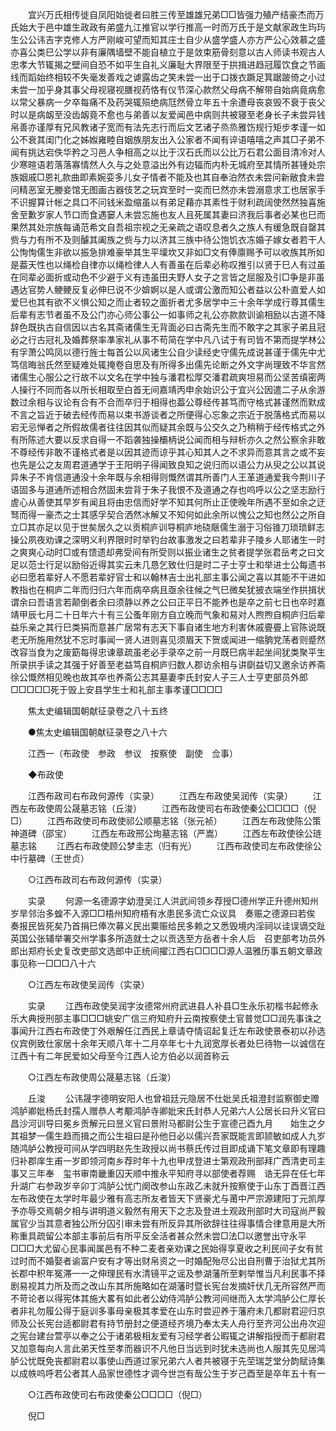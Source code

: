 <!-- { "loadSidebar": true } -->
　　宜兴万氏相传徙自凤阳始徙者曰胜三传至雄雄兄弟□□皆强力殖产结豪杰而万氏始大于邑中雄生政政有弟盛九江推官以学行推高一时而万氏于是文献家政生玙玙生公公讳吉字克修人方严刚峻可望而知其庄士自少从盛学盛人亦方严公心效慕之盛亦喜公类巳公学以非有廉隅墙壁不能自植立于是敛束筋骨刻意以古人师读书观古人忠孝大节辄揭之壁间自恐不如平生自礼义廉耻大界限至于拱揖进趋冠履饮食之节画线而蹈始终相较不失毫发善戏之谑露齿之笑未尝一出于口拨衣蹶足箕踞跛倚之小过未尝一加乎身其事父母视寝视膳视药恪有仪节深心款然父母病不解带自始病竟病愈以常父暴病一夕卒每痛不及药哭辄殒绝病尫然骨立年五十余遭母丧哀毁不衰于丧父时以是病衂至没齿衂竟不愈也与弟善以友爱闻邑中病则共被寝至老身长子未尝异钱帛善亦谨厚有兄风教诸子宽而有法先志行而后文艺诸子烝烝雅饬规行矩步孝谨一如公不衰其闺门化之姊娰雍睦自姻族朋友出入公家者不闻有谇语嘻嘻之声其□子弟不闻有挑达宕佚华矜之习邑人争相高之以比于汉石氏而以公比万石君公面目清冷对人少寒暄语若落落寡情然人久与之处意溢出外有边辐而内朴无城府至其情所甚锺处宗族姻戚□恩礼款曲即素婉娈多儿女子情者不能及也其自奉泊然衣未尝问新敝食未尝问精恶室无媵妾馆无图画古器伎艺之玩宾至时一奕而巳然亦未尝溺意求工也居家手不识握算计帐之具口不问钱米盈缩虽以有弟足藉亦其素性于财利疏阔使然然独喜施舍至歉岁家人节口而食遇窭人未尝忘施也友人且死属其妻曰济我后事者必某也巳而果然其处宗族每诵范希文自吾祖宗视之无亲疏之语叹息者久之族人有缓急既自罄其赀与力有所不及则醵其阖族之赀与力以济其三族中待公饱饥衣冻婚子嫁女者若干人公恂恂儒生非欲以振急排难豪举其生平壈坎又非如□文有俸廪赐予可以收族其所如是葢天性也以绳检自律亦以绳检律人人有善虽在后辈必称叹推引以贤于巳人有过虽在同辈必面折或动色不少避于义有违虽田夫野人女子之言皆之屈服及引□争是非虽遇达官势人鲠鲠反复必伸巳说不少媕婀以是人或谓公激而知公者益以公朴直爱人如爱巳也其有欲不义惧公知之而止者较之面折者尤多居学中三十余年学成行尊其儒生后辈有志节者虽不及公门亦心师公事公一如事师之礼公亦款款训谕相励以古道不降辞色既执古自信因以古名其斋诸儒生无背面必曰古斋先生而不敢字之其家子弟且冠必之行古冠礼及婚葬祭率凖家礼从事不苟简在学中凡八试于有司皆不第而提学林公有孚萧公鸣凤以德行旌士每首公以风诸生公自少读经史守儒先成说甚谨于儒先中尤笃信晦翁氏然至疑难处辄掩卷自思及有所得多出儒先论断之外文字尚理致不华言然诸儒生心服公之行故不以文名在学中独与潘君松厚交潘君疏爽坦易而公坚苦缜密两人操行不同而各以所长相取至白首无间嘉靖丙申余始识公于宜兴公因遣二子从余游数过余相与议论有合有不合而卒归于相得也葢公尊经传甚笃而守格式甚谨然而默成不言之旨近于破去经传而易以束书游谈者之所便得心忘象之宗近于脱落格式而易以宕无忌惮者之所假故儒者往往因其似而疑其余既与公交久之乃稍稍于经传格式之外有所陈述大要以反求自得一不蹈袭独操欛柄说公闻而相与辩析亦久之然公察余非敢不尊经传非敢不谨格式者是以因其迹而谅乎其心知其人之不求异而意其言之或不妄也先是公之友周君道通学于王阳明子得闻致良知之说归而以语公力从臾之公以其说异朱子不肯信道通没十余年既与余相得则慨然谓其所善门人王革道通爱我今荆川子语固多与道通所述相合然固未尝背于朱子我恨不及道通之存也呜呼以公之坚志励行虗心从善使其早岁有闻且将由忠信而好学不知其何所止正使晚年所遇不至如余之迂驽而得一豪杰之士其感孚契合洒然冰解又不知何如此余所以愧公之知也然公之所自立□其亦足以见于世矣居久之以贡桐庐训导桐庐地硗陿儒生溺于习俗锥刀琐琐鲜志操公夙夜劝课之深明义利界限时时举钓台故事激发之曰若辈非子陵乡人耶诸生一时之爽爽心动时□或有馈遗却弗受间有所受则以振业诸生之贫者提学张君岳考之曰文足以范士行足以励俗近得其实云未几恳乞致仕归是时二子士亨士和举进士公每遗书必曰愿若辈好人不愿若辈好官士和以翰林吉士出礼部主事公闻之喜以其能不干进如教指也在桐庐二年而归归六年而病卒病且亟余往候之气巳微矣犹披衣端坐作拱揖状谓余曰吾语言若颠倒者余曰须静以养之公曰正平日不能养也是卒之前七日也卒时嘉靖甲辰七月二十日年六十有三公蚤年刚方自立晚而气象和易对人煦煦自桐庐归后辈益乐亲之其行巳类狷而意甚广居常有志天下事自诸生地方利害休戚亹亹上官陈说既老无所施用然犹不忘时事闻一贤人进则喜见须眉天下贺或闻进一缩朒党荡者则蹙然改容当食为之废筯每得忠谏章疏虽老必手录卒之前一月既巳病半起坐间犹类聚平生所录拱手读之其强于好善至老益笃自桐庐归数人郡访余相与讲劘益切又邀余访养斋徐公慨然相见晚也故其卒也养斋公志其墓妻李氏封安人子三人士亨吏部员外郎□□□□□死于毁上安县学生士和礼部主事孝谨□□□□ 

　　焦太史编辑国朝献征录卷之八十五终 

　　●焦太史编辑国朝献征录卷之八十六 

　　江西一（布政使　参政　参议　按察使　副使　佥事） 

　　◆布政使 

　　江西布政司右布政何源传（实录） 
　　江西左布政使吴润传（实录） 
　　江西左布政使周公晟墓志铭（丘浚） 
　　江西布政使司右布政使秦公□□□□（倪□） 
　　江西布政使司布政使祁公顺墓志铭（张元祯） 
　　江西左布政使陈公策神道碑（邵宝） 
　　江西左布政邢公珣墓志铭（严嵩） 
　　江西左布政使徐公琏墓志铭 
　　江西右布政使顾公梦圭志（归有光） 
　　江西布政使司左布政使徐公中行墓碑（王世贞） 

　　○江西布政司右布政何源传（实录） 

　　实录 
　　何源一名德源字幼澄吴江人洪武间领乡荐授□德州学正升德州知州岁旱邻治多蝗不入源□□梧州知府梧有水患民多流亡众议具　奏赈之德源曰若俟　奏报民皆死矣乃首捐巳俸次募义民出粟赈给民多赖之又悉毁境内淫祠以诖误谪交趾英国公张辅举署交州学事多所造就士之以贡选至方岳者十余人后　召吏部考功员外郎出郑府长史复改吏部文选郎中正统间擢江西右□□□□源人温雅历事五朝文章政事见称一□□□八十六 

　　○江西左布政使吴润传（实录） 

　　实录 
　　江西布政使吴润字汝德常州府武进县人补县□生永乐初楷书起修永乐大典授刑部主事□□□姚安广信三府知府升云南按察使土官普觉□□润先事诛之事闻升江西右布政使丁外艰解任江西民上章请夺情诏起复迁左布政使景泰初以孙选仪宾例致仕家居十余年天顺八年十二月卒年七十九润宽厚长者处巳待物一以诚信在江西十有二年民爱如父母至今江西人论方伯必以润首称云 

　　○江西左布政使周公晟墓志铭（丘浚） 

　　丘浚 
　　公讳晟字德明安阳人也曾祖廷元隐居不仕妣吴氏祖澄封监察御史赠鸿胪卿妣杨氏封孺人赠恭人考颙鸿胪寺卿妣宋氏封恭人兄弟六人公居长曰升义官曰昌沙河训导曰冕乡贡解元曰昱义官曰景附马都尉公生于宣德己酉九月　　始生之夕其祖梦一儒生趋而揖之而公生祖曰是孙他日必以儒兴吾家既能言即颕敏如成人九岁随鸿胪公教授可间从学四明赵先生政授以尚书蔡氏传过目即成诵下笔文章即有理趣归补郡庠生甫一岁即领河南乡荐时年十九也甲戌登进士第观政刑部拜广西清吏司主事又三年奉　玺书审南畿重囚天顺中推永平知府寻以部使者荐赐　诰无异在任七年升湖广右参政岁辛卯丁鸿胪公忧门阕改参山东政乙未就升按察使于山东丁酉晋江西左布政使在太学时年最少雅有高志所友者皆天下贤豪尤与莆中严宗源建阳丁元凯厚予亦辱交焉朝夕相与讲明道义毅然有用天下之志及登进土观政刑部时大司寇尚严毅属官少当其意者独公所分囚引审未尝有所反异其所欲辞往往得事情合律意用是大所称重具疏留公本部主事前后有所平反全活者甚众然未尝□法□以邀誉出守永平□□□大尤留心民事闻属邑有不种二麦者亲劝课之民始得享夏收之利民间子女有贫过时而不婚娶者谕富户安有才等出财帛资之一时婚配殆尽公出自刑曹于治狱尤其所长郡中积年冤滞一一之伸理民有水清镜平之谣及参湖藩所至剌举惟当凡利民事不择剧易视其力所及而之改山东其所施略如在湖藩时暨长宪台发摘奸伏几无所容然严而不苛论者以得宪体其施大畧有如此者公幼侍鸿胪公教河间继而入太学鸿胪公仁厚长者非礼勿履公得于庭训多事母亲极其孝爱在山东时尝迎养于藩府未几都尉君迎归京师及公长宪台适都尉君有持节册封之便道经齐境乃奉太夫人舟行至齐河公出舟次迎之宪台建台萱亭以奉之公于诸弟极相友爱有习经学者公暇辄之讲解指授而于都尉君又加意每向人言此弟天性至孝而器识不凡他日当远到时犹未选尚也人服其先见居鸿胪公忧既免丧都尉君以事使山西道过家兄弟六人者共被寝于先茔瑞芝堂分韵赋诗集以成帙呜呼若公者其人品家世德性才调今世岂有哉公生于岁己酉至是卒年五十有一 

　　○江西布政使司右布政使秦公□□□□（倪□） 

　　倪□ 
